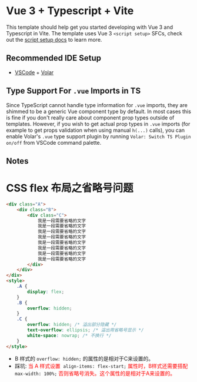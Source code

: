 # Vue 3 + Typescript + Vite

This template should help get you started developing with Vue 3 and Typescript in Vite. The template uses Vue 3 `<script setup>` SFCs, check out the [script setup docs](https://v3.vuejs.org/api/sfc-script-setup.html#sfc-script-setup) to learn more.

## Recommended IDE Setup

- [VSCode](https://code.visualstudio.com/) + [Volar](https://marketplace.visualstudio.com/items?itemName=johnsoncodehk.volar)

## Type Support For `.vue` Imports in TS

Since TypeScript cannot handle type information for `.vue` imports, they are shimmed to be a generic Vue component type by default. In most cases this is fine if you don't really care about component prop types outside of templates. However, if you wish to get actual prop types in `.vue` imports (for example to get props validation when using manual `h(...)` calls), you can enable Volar's `.vue` type support plugin by running `Volar: Switch TS Plugin on/off` from VSCode command palette.

## Notes
# CSS flex 布局之省略号问题

```html
<div class="A">
    <div class="B">
        <div class="C">
            我是一段需要省略的文字
            我是一段需要省略的文字
            我是一段需要省略的文字
            我是一段需要省略的文字
            我是一段需要省略的文字
            我是一段需要省略的文字
            我是一段需要省略的文字
            我是一段需要省略的文字
        </div>
    </div>
</div>
<style>
    .A {
        display: flex;
    }
    .B {
        overflow: hidden;
    }
    .C {
        overflow: hidden; /* 溢出部分隐藏 */
        text-overflow: ellipsis; /* 溢出用省略号显示 */
        white-space: nowrap; /* 不换行 */
    }
</style>
```

* B 样式的 `overflow: hidden;`  的属性的是相对于C来设置的。
* 踩坑: <font color="red">当 A 样式设置  </font>`align-items: flex-start;`<font color="red"> 属性时，B样式还需要搭配</font>  `max-width: 100%;` <font color="red">否则省略号消失。这个属性的是相对于A来设置的。</font>

